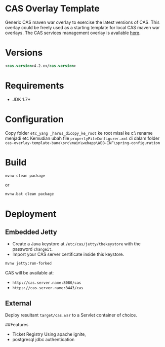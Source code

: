 CAS Overlay Template
============================

Generic CAS maven war overlay to exercise the latest versions of CAS. This overlay could be freely used as a starting template for local CAS maven war overlays. The CAS services management overlay is available [here](https://github.com/Jasig/cas-services-management-overlay).

# Versions
```xml
<cas.version>4.2.x</cas.version>
```

# Requirements
* JDK 1.7+

# Configuration

Copy folder `etc_yang _harus_dicopy_ke_root` ke root misal ke c:\ rename menjadi etc
Kemudian ubah file `propertyFileConfigurer.xml` di dalam folder `cas-overlay-template-bana\src\main\webapp\WEB-INF\spring-configuration`

# Build

```bash
mvnw clean package
```

or

```bash
mvnw.bat clean package
```

# Deployment

## Embedded Jetty

* Create a Java keystore at `/etc/cas/jetty/thekeystore` with the password `changeit`.
* Import your CAS server certificate inside this keystore.

```bash
mvnw jetty:run-forked
```

CAS will be available at:

* `http://cas.server.name:8080/cas`
* `https://cas.server.name:8443/cas`

## External
Deploy resultant `target/cas.war` to a Servlet container of choice.

##Features
* Ticket Registry Using apache ignite,
* postgresql jdbc authentication
